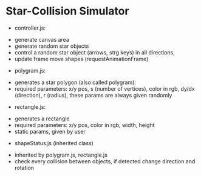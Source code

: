 # Star-Collision Simulator

+ controller.js: 
- generate canvas area
- generate random star objects
- control a random star object (arrows, strg keys) in all directions, 
- update frame move shapes (requestAnimationFrame) 

+ polygram.js:
- generates a star polygon (also called polygram):
- required parameters: x/y pos, s (number of vertices), color in rgb, dy/dx (direction), r (radius), these params are always given randomly

+ rectangle.js:
- generates a rectangle
- required parameters: x/y pos, color in rgb, width, height
- static params, given by user

+ shapeStatus.js (inherited class)
- inherited by polygram.js, rectangle.js
- check every collision between objects, if detected change direction and rotation

